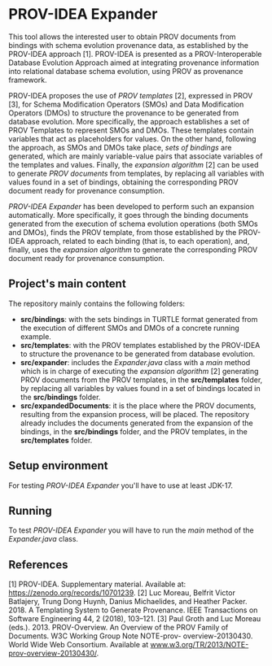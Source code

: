 # PROV-IDEA Expander

This tool allows the interested user to obtain PROV documents from bindings with schema evolution provenance data, as established by the PROV-IDEA approach [1]. 
PROV-IDEA is presented as a PROV-Interoperable Database Evolution Approach aimed at integrating provenance information into relational database schema evolution,
using PROV as provenance framework.

PROV-IDEA proposes the use of *PROV templates* [2], expressed in PROV [3], for Schema Modification Operators (SMOs) and Data Modification Operators (DMOs) to structure the 
provenance to be generated from database evolution. More specifically, the approach establishes a set of PROV Templates to represent SMOs and DMOs. These templates contain
variables that act as placeholders for values. On the other hand, following the approach, as SMOs and DMOs take place, *sets of bindings* are generated, which are mainly 
variable-value pairs that associate variables of the templates and values. Finally, the *expansion algorithm* [2] can be used to generate *PROV documents* from templates, 
by replacing all variables with values found in a set of bindings, obtaining the corresponding PROV document ready for provenance consumption.

*PROV-IDEA Expander* has been developed to perform such an expansion automatically. More specifically, it goes through the binding documents generated from the execution of
schema evolution operations (both SMOs and DMOs), finds the PROV template, from those established by the PROV-IDEA approach, related to each binding (that is, to each operation), 
and, finally, uses the *expansion algorithm* to generate the corresponding PROV document ready for provenance consumption. 

## Project's main content

The repository mainly contains the following folders: 
- **src/bindings**: with the sets bindings in TURTLE format generated from the execution of different SMOs and DMOs of a concrete running example.
- **src/templates**: with the PROV templates established by the PROV-IDEA to structure the provenance to be generated from database evolution.
- **src/expander**: includes the *Expander.java* class with a *main* method which is in charge of executing the *expansion algorithm* [2] generating PROV documents from
  the PROV templates, in the **src/templates** folder, by replacing all variables by values found in a set of bindings located in the **src/bindings** folder.
- **src/expandedDocuments**: it is the place where the PROV documents, resulting from the expansion process, will be placed. The repository already includes the
                              documents generated from the expansion of the bindings, in the **src/bindings** folder, and the PROV templates, in the **src/templates** folder.

## Setup environment

For testing *PROV-IDEA Expander* you'll have to use at least JDK-17.
      
## Running

To test *PROV-IDEA Expander* you will have to run the *main* method of the *Expander.java* class.

## References

[1] PROV-IDEA. Supplementary material. Available at: https://zenodo.org/records/10701239.
[2] Luc Moreau, Belfrit Victor Batlajery, Trung Dong Huynh, Danius Michaelides, and Heather Packer. 2018. A Templating System to Generate
Provenance. IEEE Transactions on Software Engineering 44, 2 (2018), 103–121.
[3] Paul Groth and Luc Moreau (eds.). 2013. PROV-Overview. An Overview of the PROV Family of Documents. W3C Working Group Note NOTE-prov-
overview-20130430. World Wide Web Consortium. Available at www.w3.org/TR/2013/NOTE-prov-overview-20130430/.


